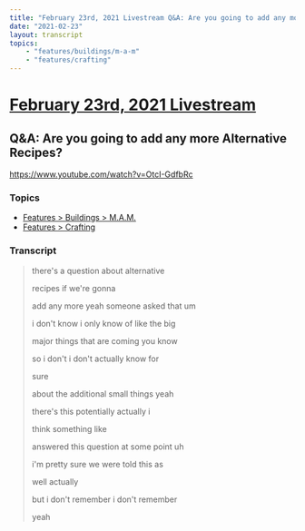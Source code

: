 ```yaml
---
title: "February 23rd, 2021 Livestream Q&A: Are you going to add any more Alternative Recipes?"
date: "2021-02-23"
layout: transcript
topics:
    - "features/buildings/m-a-m"
    - "features/crafting"
---
```

# [February 23rd, 2021 Livestream](../2021-02-23.md)
## Q&A: Are you going to add any more Alternative Recipes?
https://www.youtube.com/watch?v=OtcI-GdfbRc

### Topics
* [Features > Buildings > M.A.M.](../topics/features/buildings/m-a-m.md)
* [Features > Crafting](../topics/features/crafting.md)

### Transcript

> there's a question about alternative
>
> recipes if we're gonna
>
> add any more yeah someone asked that um
>
> i don't know i only know of like the big
>
> major things that are coming you know
>
> so i don't i don't actually know for
>
> sure
>
> about the additional small things yeah
>
> there's this potentially actually i
>
> think something like
>
> answered this question at some point uh
>
> i'm pretty sure we were told this as
>
> well actually
>
> but i don't remember i don't remember
>
> yeah
